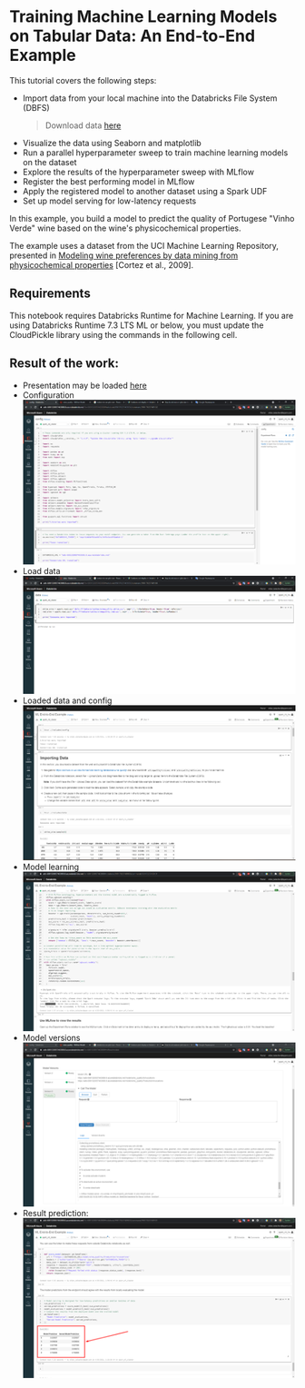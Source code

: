 # Training Machine Learning Models on Tabular Data: An End-to-End Example

This tutorial covers the following steps:

- Import data from your local machine into the Databricks File System (DBFS)
  > Download data [here](./data)
- Visualize the data using Seaborn and matplotlib
- Run a parallel hyperparameter sweep to train machine learning models on the dataset
- Explore the results of the hyperparameter sweep with MLflow
- Register the best performing model in MLflow
- Apply the registered model to another dataset using a Spark UDF
- Set up model serving for low-latency requests

In this example, you build a model to predict the quality of Portugese "Vinho Verde" wine based on the wine's physicochemical properties.

The example uses a dataset from the UCI Machine Learning Repository, presented in [Modeling wine preferences by data mining from physicochemical properties](https://www.sciencedirect.com/science/article/pii/S0167923609001377?via%3Dihub) [Cortez et al., 2009].

## Requirements
This notebook requires Databricks Runtime for Machine Learning.
If you are using Databricks Runtime 7.3 LTS ML or below, you must update the CloudPickle library using the commands in the following cell.

## Result of the work:

- Presentation may be loaded [here](./presentation)
- Configuration
  ![models](./img/config.png)
- Load data
  ![models](./img/load_data.png)
- Loaded data and config
  ![models](./img/loaded_data_and_config.png)
- Model learning
  ![models](./img/model_learning.png)
- Model versions
  ![models](./img/models.png)
- Result prediction:
  ![result prediction](./img/result.png)
